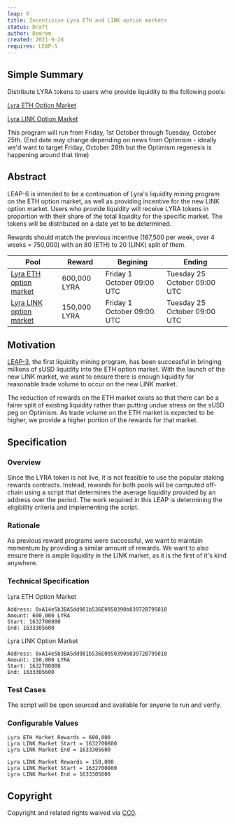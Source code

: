 ```yaml
---
leap: 6
title: Incentivise Lyra ETH and LINK option markets
status: Draft
author: Domrom
created: 2021-9-28
requires: LEAP-5
---
```


## Simple Summary
Distribute LYRA tokens to users who provide liquidity to the following pools:

[Lyra ETH Option Market](https://optimistic.etherscan.io/address/0x176b9e1BcE6757Ab23235FA9899B32e89B105b0d)

[Lyra LINK Option Market](https://optimistic.etherscan.io/address/0xd0Df278F36778a5cCE926B92Ccc90B2bbbBfB3B3)

This program will run from Friday, 1st October through Tuesday, October 25th. (End date may change depending on news from Optimism - ideally
we'd want to target Friday, October 28th but the Optimism regenesis is happening around that time)

## Abstract

LEAP-6 is intended to be a continuation of Lyra's liquidity mining program on the ETH option market, as well as providing incentive for the
new LINK option market. Users who provide liquidity will receive LYRA tokens in proportion with their share of the total liquidity for the
specific market. The tokens will be distributed on a date yet to be determined.


Rewards should match the previous incentive (187,500 per week, over 4 weeks = 750,000) with an 80 (ETH) to 20 (LINK) split of them.

| Pool          | Reward        | Begining         | Ending           |
| ------------- | ------------- | ---------------- | ---------------- |
| [Lyra ETH option market](https://optimistic.etherscan.io/address/0x176b9e1BcE6757Ab23235FA9899B32e89B105b0d)| 600,000 LYRA | Friday 1 October 09:00 UTC | Tuesday 25 October 09:00 UTC |
| [Lyra LINK option market](https://optimistic.etherscan.io/address/0xd0Df278F36778a5cCE926B92Ccc90B2bbbBfB3B3)| 150,000 LYRA | Friday 1 October 09:00 UTC | Tuesday 25 October 09:00 UTC |


## Motivation

[LEAP-3](https://leaps.lyra.finance/leaps/leap-3/), the first liquidity mining program, has been successful in bringing millions of sUSD liquidity
into the ETH option market. With the launch of the new LINK market, we want to ensure there is enough liquidity for reasonable trade volume to occur
 on the new LINK market.

The reduction of rewards on the ETH market exists so that there can be a fairer split of existing liquidity rather than putting undue stress on
the sUSD peg on Optimism. As trade volume on the ETH market is expected to be higher, we provide a higher portion of the rewards for that market.

## Specification

### Overview

Since the LYRA token is not live, it is not feasible to use the popular staking rewards contracts. Instead, rewards for both pools will be computed off-chain using a script
that determines the average liquidity provided by an address over the period. The work required in this LEAP is determining the eligibility criteria and implementing the script.

### Rationale

As previous reward programs were successful, we want to maintain momentum by providing a similar amount of rewards. We want to also ensure there is ample liquidity in the
LINK market, as it is the first of it's kind anywhere.

### Technical Specification

Lyra ETH Option Market
```
Address: 0xA14e5b3BA5dd981b536E0950390b03972B795018
Amount: 600,000 LYRA
Start: 1632700800
End: 1633305600
```

Lyra LINK Option Market
```
Address: 0xA14e5b3BA5dd981b536E0950390b03972B795018
Amount: 150,000 LYRA
Start: 1632700800
End: 1633305600
```

### Test Cases

The script will be open sourced and available for anyone to run and verify.

### Configurable Values

```
Lyra ETH Market Rewards = 600,000
Lyra LINK Market Start = 1632700800
Lyra LINK Market End = 1633305600

Lyra LINK Market Rewards = 150,000
Lyra LINK Market Start = 1632700800
Lyra LINK Market End = 1633305600
```

## Copyright
Copyright and related rights waived via [CC0](https://creativecommons.org/publicdomain/zero/1.0/).
